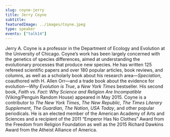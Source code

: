 ```yaml
---
slug: coyne-jerry
title: Jerry Coyne
subtitle:
featuredImage: ../images/Coyne.jpeg
type: speaker
events: ["talk14"]
---
```


Jerry A. Coyne is a professor in the Department of Ecology and Evolution at the University of Chicago. Coyne’s work has been largely concerned with the genetics of species differences, aimed at understanding the evolutionary processes that produce new species. He has written 125 refereed scientific papers and over 180 popular articles, book reviews, and columns, as well as a scholarly book about his research area—_Speciation_, coauthored with H. Allen Orr—and a trade book about the evidence for evolution—_Why Evolution is True_, a _New York Times_ bestseller. His second book, _Faith vs. Fact: Why Science and Religion Are Incompatible_ (Viking/Penguin Random House) appeared in May 2015. Coyne is a contributor to _The New York Times_, _The New Republic_, _The Times Literary Supplement_, _The Guardian_, _The Nation_, _USA Today_, and other popular periodicals. He is an elected member of the American Academy of Arts and Sciences and a recipient of the 2011 “Emperor Has No Clothes” Award from the Freedom from Religion Foundation as well as the 2015 Richard Dawkins Award from the Atheist Alliance of America.
